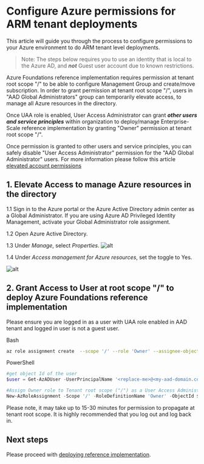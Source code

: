 # Configure Azure permissions for ARM tenant deployments

This article will guide you through the process to configure permissions to your Azure environment to do ARM tenant level deployments.

> Note: The steps below requires you to use an identity that is local to the Azure AD, and **_not_** Guest user account due to known restrictions.

Azure Foundations reference implementation requires permission at tenant root scope "/" to be able to configure Management Group and create/move subscription. In order to grant permission at tenant root scope "/", users in "AAD Global Administrators" group can temporarily elevate access, to manage all Azure resources in the directory.

Once UAA role is enabled, User Access Administrator can grant **_other users and service principles_** within organization to deploy/manage Enterprise-Scale reference implementation by granting "Owner" permission at tenant root scope "/".

Once permission is granted to other users and service principles, you can safely disable "User Access Administrator" permission for the "AAD Global Administrator" users. For more information please follow this article [elevated account permissions](https://docs.microsoft.com/en-us/azure/role-based-access-control/elevate-access-global-admin)

## 1. Elevate Access to manage Azure resources in the directory

1.1 Sign in to the Azure portal or the Azure Active Directory admin center as a Global Administrator. If you are using Azure AD Privileged Identity Management, activate your Global Administrator role assignment.

1.2 Open Azure Active Directory.

1.3 Under _Manage_, select _Properties_.
![alt](https://docs.microsoft.com/en-us/azure/role-based-access-control/media/elevate-access-global-admin/azure-active-directory-properties.png)

1.4 Under _Access management for Azure resources_, set the toggle to Yes.

![alt](https://docs.microsoft.com/en-us/azure/role-based-access-control/media/elevate-access-global-admin/aad-properties-global-admin-setting.png)

## 2. Grant Access to User at root scope "/" to deploy Azure Foundations reference implementation

Please ensure you are logged in as a user with UAA role enabled in AAD tenant and logged in user is not a guest user.

Bash

````bash
az role assignment create  --scope '/' --role 'Owner' --assignee-object-id $(az ad user show -o tsv --query objectId --id '<replace-me>@<my-aad-domain.com>')
````

PowerShell

````powershell
#get object Id of the user
$user = Get-AzADUser -UserPrincipalName '<replace-me>@<my-aad-domain.com>'

#Assign Owner role to Tenant root scope ("/") as a User Access Administrator
New-AzRoleAssignment -Scope '/' -RoleDefinitionName 'Owner' -ObjectId $user.Id
````

Please note, it may take up to 15-30 minutes for permission to propagate at tenant root scope. It is highly recommended that you log out and log back in.

## Next steps

Please proceed with [deploying reference implementation](./Azure-Foundations-Deploy-reference-implentations.md).
